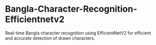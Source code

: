 # Bangla-Character-Recognition-Efficientnetv2
Real-time Bangla character recognition using EfficientNetV2 for efficient and accurate detection of drawn characters.

